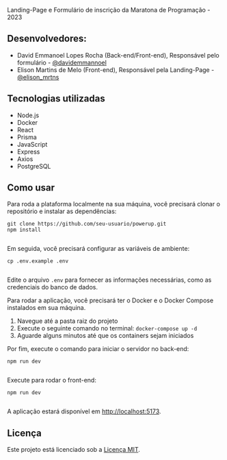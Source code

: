 <!DOCTYPE html>
<html>
<head>
  <meta charset="UTF-8">
</head>
<body>
  <p className='body' style={{ textAlign: "justify" }} >
        Landing-Page e Formulário de inscrição da Maratona de Programação - 2023
        </p>
       
  <h2>Desenvolvedores:</h2>
  <ul>
    <li>David Emmanoel Lopes Rocha (Back-end/Front-end), Responsável pelo formulário - <a href="https://www.instagram.com/davidemmannoel/">@davidemmannoel</a></li>
    <li>Elison Martins de Melo (Front-end), Responsável pela Landing-Page - <a href="https://www.instagram.com/elison_mrtns/">@elison_mrtns
    

</a></li>
  </ul>
  <h2>Tecnologias utilizadas</h2>
  <ul>
    <li>Node.js</li>
    <li>Docker</li>
    <li>React</li>
    <li>Prisma</li>
    <li>JavaScript</li>
    <li>Express</li>
    <li>Axios</li>
    <li>PostgreSQL</li>
  </ul>
  
  <h2>Como usar</h2>
  <p>Para roda a plataforma localmente na sua máquina, você precisará clonar o repositório e instalar as dependências:</p>
  <pre><code>git clone https://github.com/seu-usuario/powerup.git
npm install
  </code></pre>
  
  <p>Em seguida, você precisará configurar as variáveis de ambiente:</p>
  <pre><code>cp .env.example .env
  </code></pre>
  
  <p>Edite o arquivo <code>.env</code> para fornecer as informações necessárias, como as credenciais do banco de dados.</p>
  <p>Para rodar a aplicação, você precisará ter o Docker e o Docker Compose instalados em sua máquina.</p>
<ol>
  <li>Navegue até a pasta raiz do projeto</li>
  <li>Execute o seguinte comando no terminal: <code>docker-compose up -d</code></li>
  <li>Aguarde alguns minutos até que os containers sejam iniciados</li>
</ol>
  
  <p>Por fim, execute o comando para iniciar o servidor no back-end:</p>
  <pre><code>npm run dev
  </code></pre>
  <p>Execute para rodar o front-end:</p>
  <pre><code>npm run dev
  </code></pre>
  
  <p>A aplicação estará disponível em <a href="http://localhost:3000">http://localhost:5173</a>.</p>
  
  <h2>Licença</h2>
  <p>Este projeto está licenciado sob a <a href="LICENSE">Licença MIT</a>.</p>
</body>
</html>

